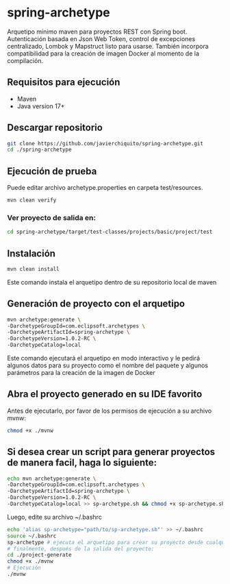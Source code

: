 # spring-archetype
Arquetipo mínimo maven para proyectos REST con Spring boot.
Autenticación basada en Json Web Token, control de excepciones centralizado, Lombok y Mapstruct listo para usarse. 
También incorpora compatibilidad para la creación de imagen Docker al momento de la compilación.
## Requisitos para ejecución
- Maven
- Java version 17+

## Descargar repositorio
~~~bash
git clone https://github.com/javierchiquito/spring-archetype.git
cd ./spring-archetype
~~~

## Ejecución de prueba
Puede editar archivo archetype.properties en carpeta test/resources.
~~~bash
mvn clean verify
~~~

### Ver proyecto de salida en:
~~~bash
cd spring-archetype/target/test-classes/projects/basic/project/test
~~~

## Instalación
~~~bash
mvn clean install
~~~
Este comando instala el arquetipo dentro de su repositorio local de maven

## Generación de proyecto con el arquetipo
~~~bash
mvn archetype:generate \
-DarchetypeGroupId=com.eclipsoft.archetypes \
-DarchetypeArtifactId=spring-archetype \
-DarchetypeVersion=1.0.2-RC \
-DarchetypeCatalog=local
~~~
Este comando ejecutará el arquetipo en modo interactivo y le pedirá algunos datos para su proyecto como el nombre del paquete y algunos parámetros para la creación de la imagen de Docker
## Abra el proyecto generado en su IDE favorito
Antes de ejecutarlo, por favor de los permisos de ejecución a su archivo mvnw:
~~~bash
chmod +x ./mvnw
~~~

## Si desea crear un script para generar proyectos de manera facil, haga lo siguiente:
~~~bash
echo mvn archetype:generate \
-DarchetypeGroupId=com.eclipsoft.archetypes \
-DarchetypeArtifactId=spring-archetype \
-DarchetypeVersion=1.0.2-RC \
-DarchetypeCatalog=local >> sp-archetype.sh && chmod +x sp-archetype.sh
~~~
Luego, edite su archivo ~/.bashrc
~~~bash
echo 'alias sp-archetype="path/to/sp-archetype.sh"' >> ~/.bashrc
source ~/.bashrc
sp-archetype # ejecuta el arquetipo para crear su proyecto desde cualquier lugar.
# finalmente, después de la salida del proyecto:
cd ./project-generate
chmod +x ./mvnw
# Ejecución
./mvnw
~~~